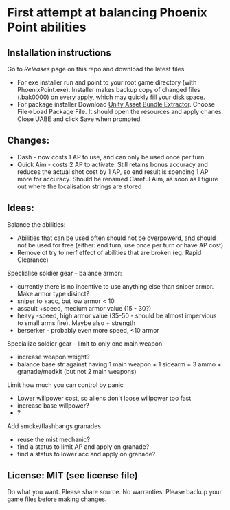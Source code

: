 # First attempt at balancing Phoenix Point abilities

## Installation instructions

Go to _Releases_ page on this repo and download the latest files.

* For exe installer run and point to your root game directory (with PhoenixPoint.exe). Installer makes backup copy of changed files (.bak0000) on every apply, which may quickly fill your disk space. 
* For package installer Download [Unity Asset Bundle Extractor](https://github.com/DerPopo/UABE). Choose File->Load Package File. It should open the resources and apply chanes. Close UABE and click Save when prompted.

## Changes:

* Dash - now costs 1 AP to use, and can only be used once per turn
* Quick Aim - costs 2 AP to activate. Still retains bonus accuracy and reduces the actual shot cost by 1 AP, so end result is spending 1 AP more for accuracy. Should be renamed Careful Aim, as soon as I figure out where the localisation strings are stored

## Ideas:
Balance the abilities:
* Abilities that can be used often should not be overpowerd, and should not be used for free (either: end turn, use once per turn or have AP cost)
* Remove ot try to nerf effect of abilities that are broken (eg. Rapid Clearance)

Speclialise soldier gear - balance armor:
* currently there is no incentive to use anything else than sniper armor. Make armor type disinct?
* sniper to +acc, but low armor < 10
* assault +speed, medium armor value (15 - 30?)
* heavy -speed, high armor value (35-50 - should be almost impervious to small arms fire). Maybe also + strength
* berserker - probably even more speed, <10 armor

Specialize soldier gear - limit to only one main weapon
* increase weapon weight?
* balance base str against having 1 main weapon + 1 sidearm + 3 ammo + granade/medkit (but not 2 main weapons)

Limit how much you can control by panic
* Lower willpower cost, so aliens don't loose willpower too fast
* increase base willpower?
* ?

Add smoke/flashbangs granades
* reuse the mist mechanic?
* find a status to limit AP and apply on granade?
* find a status to lower acc and apply on granade?

## License: MIT (see license file)
Do what you want. Please share source. No warranties. Please backup your game files before making changes.
